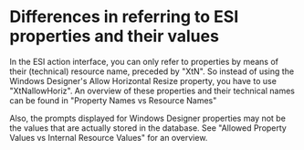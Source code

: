# Differences in referring to ESI properties and their values

In the ESI action interface, you can only refer to properties by means of their (technical) resource name, preceded by "XtN". So instead of using the Windows Designer's Allow Horizontal Resize property, you have to use "XtNallowHoriz". An overview of these properties and their technical names can be found in "Property Names vs Resource Names"

Also, the prompts displayed for Windows Designer properties may not be the values that are actually stored in the database. See "Allowed Property Values vs Internal Resource Values" for an overview.